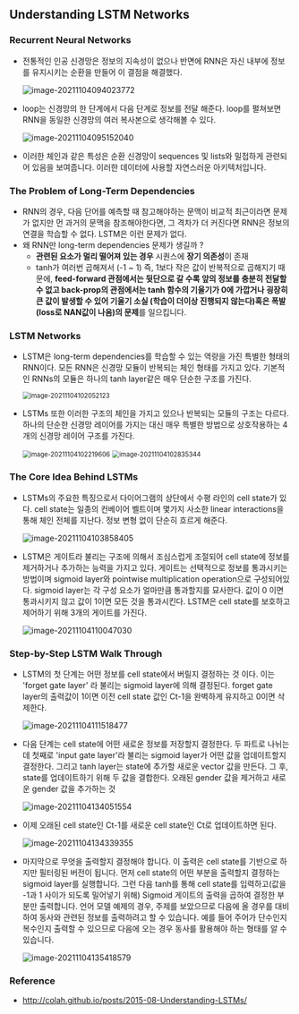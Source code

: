 ## Understanding LSTM Networks

### Recurrent Neural Networks

* 전통적인 인공 신경망은 정보의 지속성이 없으나 반면에 RNN은 자신 내부에 정보를 유지시키는 순환을 만들어 이 결점을 해결했다.

  ![image-20211104094023772](C:\Users\swlee\AppData\Roaming\Typora\typora-user-images\image-20211104094023772.png)

* loop는 신경망의 한 단계에서 다음 단계로 정보를 전달 해준다. loop를 펼쳐보면 RNN을 동일한 신경망의 여러 복사본으로 생각해볼 수 있다.

  ![image-20211104095152040](C:\Users\swlee\AppData\Roaming\Typora\typora-user-images\image-20211104095152040.png)

* 이러한 체인과 같은 특성은 순환 신경망이 sequences 및 lists와 밀접하게 관련되어 있음을 보여줍니다. 이러한 데이터에 사용할 자연스러운 아키텍처입니다.



### The Problem of Long-Term Dependencies

* RNN의 경우, 다음 단어를 예측할 때 참고해야하는 문맥이 비교적 최근이라면 문제가 없지만 먼 과거의 문맥을 참조해야한다면, 그 격차가 더 커진다면 RNN은 정보의 연결을 학습할 수 없다. LSTM은 이런 문제가 없다.
* 왜 RNN만 long-term dependencies 문제가 생길까 ?
  * **관련된 요소가 멀리 떨어져 있는 경우** 시퀀스에 **장기 의존성**이 존재
  * tanh가 여러번 곱해져서 (-1 ~ 1) 즉, 1보다 작은 값이 반복적으로 곱해지기 때문에, **feed-forward 관점에서는 뒷단으로 갈 수록 앞의 정보를 충분히 전달할 수 없고 back-prop의 관점에서는 tanh 함수의 기울기가 0에 가깝거나 굉장히 큰 값이 발생할 수 있어 기울기 소실 (학습이 더이상 진행되지 않는다)혹은 폭발(loss로 NAN값이 나옴)의 문제**를 일으킵니다.





### LSTM Networks

* LSTM은 long-term dependencies를 학습할 수 있는 역량을 가진 특별한 형태의 RNN이다. 모든 RNN은 신경망 모듈이 반복되는 체인 형태를 가지고 있다. 기본적인 RNNs의 모듈은 하나의 tanh layer같은 매우 단순한 구조를 가진다.

  <img src="C:\Users\swlee\AppData\Roaming\Typora\typora-user-images\image-20211104102052123.png" alt="image-20211104102052123" style="zoom:80%;" />

* LSTMs 또한 이러한 구조의 체인을 가지고 있으나 반복되는 모듈의 구조는 다르다. 하나의 단순한 신경망 레이어를 가지는 대신 매우 특별한 방법으로 상호작용하는 4개의 신경망 레이어 구조를 가진다.

  <img src="C:\Users\swlee\AppData\Roaming\Typora\typora-user-images\image-20211104102219606.png" alt="image-20211104102219606" style="zoom:80%;" />

  <img src="C:\Users\swlee\AppData\Roaming\Typora\typora-user-images\image-20211104102835344.png" alt="image-20211104102835344" style="zoom:80%;" />





### The Core Idea Behind LSTMs

* LSTMs의 주요한 특징으로서 다이어그램의 상단에서 수평 라인의 cell state가 있다. cell state는 일종의 컨베이어 벨트이며 몇가지 사소한 linear interactions을 통해 체인 전체를 지난다. 정보 변형 없이 단순히 흐르게 해준다.

  ![image-20211104103858405](C:\Users\swlee\AppData\Roaming\Typora\typora-user-images\image-20211104103858405.png)

* LSTM은 게이트라 불리는 구조에 의해서 조심스럽게 조절되어 cell state에 정보를 제거하거나 추가하는 능력을 가지고 있다. 게이트는 선택적으로 정보를 통과시키는 방법이며 sigmoid layer와 pointwise multiplication operation으로 구성되어있다. sigmoid layer는 각 구성 요소가 얼마만큼 통과할지를 묘사한다. 값이 0 이면 통과시키지 않고 값이 1이면 모든 것을 통과시킨다. LSTM은 cell state를 보호하고 제어하기 위해 3개의 게이트를 가진다.

  ![image-20211104110047030](C:\Users\swlee\AppData\Roaming\Typora\typora-user-images\image-20211104110047030.png)





### Step-by-Step LSTM Walk Through

* LSTM의 첫 단계는 어떤 정보를 cell state에서 버릴지 결정하는 것 이다. 이는 'forget gate layer' 라 불리는 sigmoid layer에 의해 결정된다. forget gate layer의 출력값이 1이면 이전 cell state 값인 Ct-1을 완벽하게 유지하고 0이면 삭제한다.

  ![image-20211104111518477](C:\Users\swlee\AppData\Roaming\Typora\typora-user-images\image-20211104111518477.png)

* 다음 단계는 cell state에 어떤 새로운 정보를 저장할지 결정한다. 두 파트로 나뉘는데 첫째로 'input gate layer'라 불리는 sigmoid layer가 어떤 값을 업데이트할지 결정한다. 그리고 tanh layer는 state에 추가할 새로운 vector 값을 만든다. 그 후, state를 업데이트하기 위해 두 값을 결합한다.  오래된 gender 값을 제거하고 새로운 gender 값을 추가하는 것

  ![image-20211104134051554](C:\Users\swlee\AppData\Roaming\Typora\typora-user-images\image-20211104134051554.png)

* 이제 오래된 cell state인 Ct-1를 새로운 cell state인 Ct로 업데이트하면 된다. 

  ![image-20211104134339355](C:\Users\swlee\AppData\Roaming\Typora\typora-user-images\image-20211104134339355.png)

* 마지막으로 무엇을 출력할지 결정해야 합니다. 이 출력은 cell state를 기반으로 하지만 필터링된 버전이 됩니다. 먼저 cell state의 어떤 부분을 출력할지 결정하는 sigmoid layer를 실행합니다. 그런 다음 tanh를 통해 cell state를 입력하고(값을 -1과 1 사이가 되도록 밀어넣기 위해) Sigmoid 게이트의 출력을 곱하여 결정한 부분만 출력합니다. 언어 모델 예제의 경우, 주제를 보았으므로 다음에 올 경우를 대비하여 동사와 관련된 정보를 출력하려고 할 수 있습니다. 예를 들어 주어가 단수인지 복수인지 출력할 수 있으므로 다음에 오는 경우 동사를 활용해야 하는 형태를 알 수 있습니다.

  ![image-20211104135418579](C:\Users\swlee\AppData\Roaming\Typora\typora-user-images\image-20211104135418579.png)



### Reference

* http://colah.github.io/posts/2015-08-Understanding-LSTMs/
